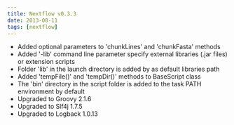 ```yaml
---
title: Nextflow v0.3.3
date: 2013-08-11
tags: [nextflow]
---
```


- Added optional parameters to 'chunkLines' and 'chunkFasta' methods
- Added '-lib' command line parameter specify external libraries (.jar files) or extension scripts
- Folder 'lib' in the launch directory is added by as default libraries path
- Added 'tempFile()' and 'tempDir()' methods to BaseScript class
- The 'bin' directory in the script folder is added to the task PATH environment by default
- Upgraded to Groovy 2.1.6
- Upgraded to Slf4j 1.7.5
- Upgraded to Logback 1.0.13
